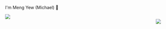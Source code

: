 I'm Meng Yew (Michael) 👋



<p align="left">
  <a href="https://skillicons.dev" >
    <img src="https://skillicons.dev/icons?i=java,js,ruby,python,react,vue,nodejs,git,mysql&perline=5" style="float: left;"/>
  </a>
</p>
<div style="clear: both;"></div>
<img src="https://github-readme-stats.vercel.app/api/top-langs/?username=mengyewgau&layout=compact" style="float: right;"/>
